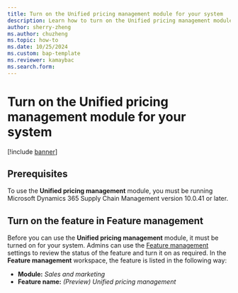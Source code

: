 ```yaml
---
title: Turn on the Unified pricing management module for your system
description: Learn how to turn on the Unified pricing management module for your system. Information about prerequisites is included.
author: sherry-zheng
ms.author: chuzheng
ms.topic: how-to
ms.date: 10/25/2024
ms.custom: bap-template
ms.reviewer: kamaybac
ms.search.form:
---
```


# Turn on the Unified pricing management module for your system

[!include [banner](../includes/banner.md)]

## Prerequisites

To use the **Unified pricing management** module, you must be running Microsoft Dynamics 365 Supply Chain Management version 10.0.41 or later.

## Turn on the feature in Feature management

Before you can use the **Unified pricing management** module, it must be turned on for your system. Admins can use the [Feature management](../../fin-ops-core/fin-ops/get-started/feature-management/feature-management-overview.md) settings to review the status of the feature and turn it on as required. In the **Feature management** workspace, the feature is listed in the following way:

- **Module:** *Sales and marketing*
- **Feature name:** *(Preview) Unified pricing management*
